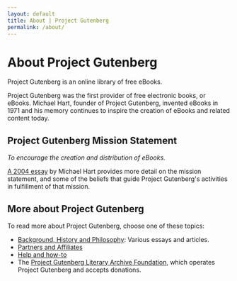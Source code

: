 ```yaml
---
layout: default
title: About | Project Gutenberg
permalink: /about/
---
```


About Project Gutenberg
=======================

Project Gutenberg is an online library of free eBooks. 

Project Gutenberg was the first provider of free electronic books, or
eBooks.  Michael Hart, founder of Project Gutenberg, invented eBooks
in 1971 and his memory continues to inspire the creation of eBooks and
related content today.

## Project Gutenberg Mission Statement

*To encourage the creation and distribution of eBooks.*

[A 2004 essay](/about/background/mission_statement.html) by Michael Hart provides more detail on the mission statement, and some of the beliefs that guide Project Gutenberg's activities in fulfillment of that mission.

## More about Project Gutenberg
To read more about Project Gutenberg, choose one of these topics:

- [Background, History and Philosophy](/about/background/index.html): Various essays and articles.
- [Partners and Affiliates](/about/partners_affiliates.html)
- [Help and how-to](/help/)
- The [Project Gutenberg Literary Archive Foundation](/about/pglaf.html), which operates Project Gutenberg and accepts donations.
